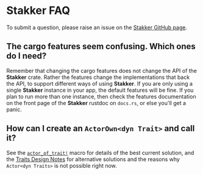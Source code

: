# Stakker FAQ

To submit a question, please raise an issue on the [Stakker GitHub
page](https://github.com/uazu/stakker/issues).

## The cargo features seem confusing.  Which ones do I need?

Remember that changing the cargo features does not change the API of
the **Stakker** crate.  Rather the features change the implementations
that back the API, to support different ways of using **Stakker**.  If
you are only using a single **Stakker** instance in your app, the
default features will be fine.  If you plan to run more than one
instance, then check the features documentation on the front page of
the **Stakker** rustdoc on `docs.rs`, or else you'll get a panic.

## How can I create an `ActorOwn<dyn Trait>` and call it?

See the [`actor_of_trait!`] macro for details of the best current
solution, and the [Traits Design Notes](d-traits.html) for alternative
solutions and the reasons why `Actor<dyn Traits>` is not possible
right now.

[`actor_of_trait!`]: https://docs.rs/stakker/*/stakker/macro.actor_of_trait.html
